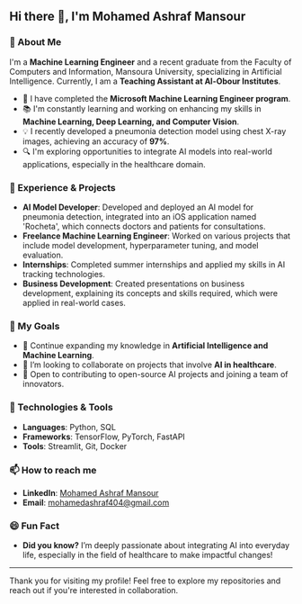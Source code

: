 ## Hi there 👋, I'm Mohamed Ashraf Mansour

### 🚀 About Me
I'm a **Machine Learning Engineer** and a recent graduate from the Faculty of Computers and Information, Mansoura University, specializing in Artificial Intelligence. Currently, I am a **Teaching Assistant at Al-Obour Institutes**.

- 🌟 I have completed the **Microsoft Machine Learning Engineer program**.
- 📚 I'm constantly learning and working on enhancing my skills in **Machine Learning, Deep Learning, and Computer Vision**.
- 💡 I recently developed a pneumonia detection model using chest X-ray images, achieving an accuracy of **97%**.
- 🔍 I'm exploring opportunities to integrate AI models into real-world applications, especially in the healthcare domain.

### 💼 Experience & Projects
- **AI Model Developer**: Developed and deployed an AI model for pneumonia detection, integrated into an iOS application named 'Rocheta', which connects doctors and patients for consultations.
- **Freelance Machine Learning Engineer**: Worked on various projects that include model development, hyperparameter tuning, and model evaluation.
- **Internships**: Completed summer internships and applied my skills in AI tracking technologies.
- **Business Development**: Created presentations on business development, explaining its concepts and skills required, which were applied in real-world cases.

### 🎯 My Goals
- 🌱 Continue expanding my knowledge in **Artificial Intelligence and Machine Learning**.
- 👯 I’m looking to collaborate on projects that involve **AI in healthcare**.
- 🤝 Open to contributing to open-source AI projects and joining a team of innovators.

### 🔧 Technologies & Tools
- **Languages**: Python, SQL
- **Frameworks**: TensorFlow, PyTorch, FastAPI
- **Tools**: Streamlit, Git, Docker

### 📫 How to reach me
- **LinkedIn**: [Mohamed Ashraf Mansour](https://www.linkedin.com/in/mohamedashrafmansour)
- **Email**: mohamedashraf404@gmail.com

### 😄 Fun Fact
- **Did you know?** I’m deeply passionate about integrating AI into everyday life, especially in the field of healthcare to make impactful changes!

---

Thank you for visiting my profile! Feel free to explore my repositories and reach out if you're interested in collaboration.
